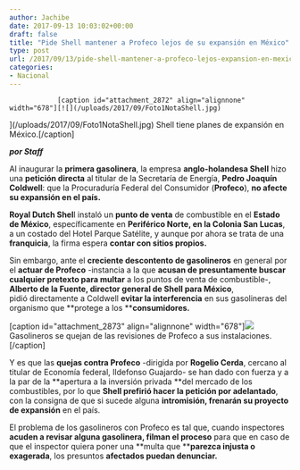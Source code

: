 ```yaml
---
author: Jachibe
date: 2017-09-13 10:03:02+00:00
draft: false
title: "Pide Shell mantener a Profeco lejos de su expansión en México"
type: post
url: /2017/09/13/pide-shell-mantener-a-profeco-lejos-expansion-en-mexico/
categories:
- Nacional
---
```



				[caption id="attachment_2872" align="alignnone" width="678"][![](/uploads/2017/09/Foto1NotaShell.jpg)
](/uploads/2017/09/Foto1NotaShell.jpg) Shell tiene planes de expansión en México.[/caption]

_**por Staff**_

Al inaugurar la **primera gasolinera**, la empresa **anglo-holandesa Shell** hizo una **petición directa** al titular de la Secretaría de Energía, **Pedro Joaquín Coldwell**: que la Procuraduría Federal del Consumidor (**Profeco**), **no afecte su expansión en el país.**

**Royal Dutch Shel**l instaló un **punto de venta** de combustible en el **Estado de México**, específicamente en **Periférico Norte, en la Colonia San Lucas**, a un costado del Hotel Parque Satélite, y aunque por ahora se trata de una **franquicia**, la firma espera **contar con sitios propios.**

Sin embargo, ante el **creciente descontento de gasolineros** en general por el **actuar de Profeco** -instancia a la que **acusan de presuntamente buscar cualquier pretexto para multar** a los puntos de venta de combustible-, **Alberto de la Fuente, director general de Shell para México**, pidió directamente a Coldwell **evitar la interferencia** en sus gasolineras del organismo que **protege a los ****consumidores.**

[caption id="attachment_2873" align="alignnone" width="678"][![](/uploads/2017/09/Foto2NotaShell.jpg)
](/uploads/2017/09/Foto2NotaShell.jpg) Gasolineros se quejan de las revisiones de Profeco a sus instalaciones.[/caption]

Y es que las **quejas contra Profeco** -dirigida por **Rogelio Cerda**, cercano al titular de Economía federal, Ildefonso Guajardo- se han dado con fuerza y a la par de la **apertura a la inversión privada **del mercado de los combustibles, por lo que **Shell prefirió hacer la petición por adelantado**, con la consigna de que si sucede alguna **intromisión, frenarán su proyecto de expansión** en el país.

El problema de los gasolineros con Profeco es tal que, cuando inspectores **acuden a revisar alguna gasolinera, filman el proceso** para que en caso de que el inspector quiera poner una **multa que ****parezca injusta o exagerada**, los presuntos **afectados puedan denunciar.**		

